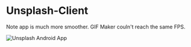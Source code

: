 # Unsplash-Client

Note app is much more smoother. GIF Maker couln't reach the same FPS.

![Unsplash Android App](https://gph.is/2C0wQgH)
